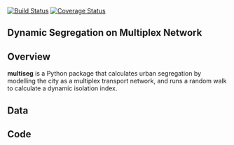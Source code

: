 [![Build Status](https://travis-ci.com/mateoneira/MultiplexSegregation.svg?token=aab2v47KCpgG73VM6day&branch=master)](https://travis-ci.com/mateoneira/MultiplexSegregation)
[![Coverage Status](https://coveralls.io/repos/github/mateoneira/MultiplexSegregation/badge.svg?branch=master)](https://coveralls.io/github/mateoneira/MultiplexSegregation?branch=master)

## Dynamic Segregation on Multiplex Network

## Overview

**multiseg** is a Python package that calculates urban segregation by modelling the city as a multiplex transport network, and runs a random walk to calculate a dynamic isolation index.


## Data

## Code